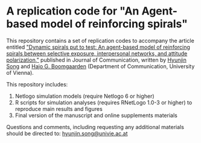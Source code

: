 # A replication code for "An Agent-based model of reinforcing spirals"
This repository contains a set of replication codes to accompany the article entitled ["Dynamic spirals put to test: An agent-based model of reinforcing spirals between selective exposure, interpersonal networks, and attitude polarization,"](http://dx.doi.org/10.1111/jcom.12288) published in Journal of Communication, written by [Hyunjin Song](http://www.hyunjinsong.com) and [Hajo G. Boomgaarden](http://www.hajoboomgaarden.com/Hajo_Boomgaarden/Work.html) (Department of Communication, University of Vienna).

This repository includes:

1. Netlogo simulation models (require Netlogo 6 or higher)
2. R scripts for simulation analyses (requires RNetLogo 1.0-3 or higher) to reproduce main results and figures
3. Final version of the manuscript and online supplements materials

Questions and comments, including requesting any additional materials should be directed to:
hyunjin.song@univie.ac.at

